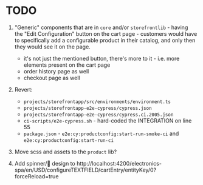 # TODO

1. "Generic" components that are in `core` and/or `storefrontlib` - having the "Edit Configuration" button on the cart page - customers would have to specifically add a configurable product in their catalog, and only then they would see it on the page.
    - it's not just the mentioned button, there's more to it - i.e. more elements present on the cart page
    - order history page as well
    - checkout page as well

2. Revert:
    - `projects/storefrontapp/src/environments/environment.ts`
    - `projects/storefrontapp-e2e-cypress/cypress.json`
    - `projects/storefrontapp-e2e-cypress/cypress.ci.2005.json`
    - `ci-scripts/e2e-cypress.sh` - hard-coded the INTEGRATION on line 55
    - `package.json` - `e2e:cy:productconfig:start-run-smoke-ci` and `e2e:cy:productconfig:start-run-ci`

3. Move scss and assets to the `product` lib?

4. Add spinner/👻 design to http://localhost:4200/electronics-spa/en/USD/configureTEXTFIELD/cartEntry/entityKey/0?forceReload=true
